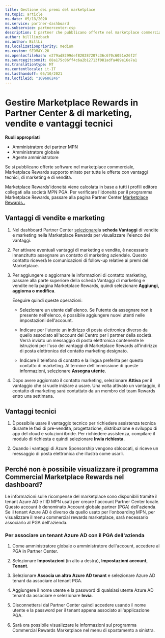 ```yaml
---
title: Gestione dei premi del marketplace
ms.topic: article
ms.date: 05/18/2020
ms.service: partner-dashboard
ms.subservice: partnercenter-csp
description: I partner che pubblicano offerte nel marketplace commerciale sono idonei per i vantaggi che offrono supporto marketing.
author: billlinzbach
ms.author: BillLi
ms.localizationpriority: medium
ms.custom: SEOMAY.20
ms.openlocfilehash: e279ad8299def820287207c36c670c6051e26f2f
ms.sourcegitcommit: 08a175c06ff4c6a2b12713f081adfa489e16e7a1
ms.translationtype: MT
ms.contentlocale: it-IT
ms.lasthandoff: 05/10/2021
ms.locfileid: "109686246"
---
```

# <a name="manage-marketplace-rewards-in-partner-center--activate-marketing-sales-and-technical-benefits"></a>Gestire Marketplace Rewards in Partner Center & di marketing, vendite e vantaggi tecnici

**Ruoli appropriati**

- Amministratore dei partner MPN
- Amministratore globale
- Agente amministratore

Se si pubblicano offerte software nel marketplace commerciale, Marketplace Rewards supporto mirato per tutte le offerte con vantaggi tecnici, di marketing e di vendita.

Marketplace Rewards'idoneità viene calcolata in base a tutti i profili editore collegati alla società MPN PGA. Per verificare l'idoneità per il programma Marketplace Rewards, passare alla pagina Partner Center [Marketplace Rewards .](https://partner.microsoft.com/dashboard/mpn/program/commercialmarketplace)

## <a name="sales-and-marketing-benefits"></a>Vantaggi di vendite e marketing

1. Nel dashboard Partner Center [selezionare](https://partner.microsoft.com/dashboard)la **scheda Vantaggi** di vendite e marketing nella Marketplace Rewards per visualizzare l'elenco dei vantaggi. 

2. Per attivare eventuali vantaggi di marketing e vendite, è necessario innanzitutto assegnare un contatto di marketing aziendale. Questo contatto riceverà le comunicazioni di follow-up relative ai premi del Marketplace.

3. Per aggiungere o aggiornare le informazioni di contatto marketing, passare alla parte superiore della scheda Vantaggi di marketing e vendite nella pagina Marketplace Rewards, quindi selezionare **Aggiungi, aggiorna o modifica**. 

   Eseguire quindi queste operazioni:

   - Selezionare un utente dall'elenco. Se l'utente da assegnare non è presente nell'elenco, è possibile aggiungere nuovi utenti nelle impostazioni dell'account.

   - Indicare per l'utente un indirizzo di posta elettronica diverso da quello associato all'account del Centro per i partner della società. Verrà inviato un messaggio di posta elettronica contenente le istruzioni per l'uso dei vantaggi di Marketplace Rewards all'indirizzo di posta elettronica del contatto marketing designato.

   - Indicare il telefono di contatto e la lingua preferita per questo contatto di marketing. Al termine dell'immissione di queste informazioni, selezionare **Assegna utente**.

4. Dopo avere aggiornato il contatto marketing, selezionare **Attiva** per il vantaggio che si vuole iniziare a usare. Una volta attivato un vantaggio, il contatto di marketing sarà contattato da un membro del team Rewards entro una settimana.

## <a name="technical-benefits"></a>Vantaggi tecnici

1. È possibile usare il vantaggio tecnico per richiedere assistenza tecnica durante le fasi di pre-vendita, progettazione, distribuzione e sviluppo di app del cloud e soluzioni ibride. Per richiedere assistenza, compilare il modulo di richiesta e quindi selezionare **Invia richiesta**.

2. Quando i vantaggi di Azure Sponsorship vengono sbloccati, si riceve un messaggio di posta elettronica che illustra come usarli.

## <a name="why-cant-i-see-the-commercial-marketplace-rewards-program-on-my-dashboard"></a>Perché non è possibile visualizzare il programma Commercial Marketplace Rewards nel dashboard?

Le informazioni sulle ricompense del marketplace sono disponibili tramite il tenant Azure AD e l'ID MPN usati per creare l'account Partner Center locale. Questo account è denominato Account globale partner (PGA) dell'azienda. Se il tenant Azure AD è diverso da quello usato per l'onboarding MPN, per visualizzare il menu commercial rewards marketplace, sarà necessario associarlo al PGA dell'azienda.

### <a name="to-associate-an-azure-ad-tenant-with-the-pga-of-your-company"></a>Per associare un tenant Azure AD con il PGA dell'azienda

1. Come amministratore globale o amministratore dell'account, accedere al PGA in Partner Center.

2. Selezionare **Impostazioni** (in alto a destra), **Impostazioni account**, **Tenant**. 

3. Selezionare **Associa un altro Azure AD tenant** e selezionare Azure AD tenant da associare al tenant PGA.

4. Aggiungere il nome utente e la password di qualsiasi utente Azure AD tenant da associare e selezionare **Invia**.

5. Disconnettersi dal Partner Center quindi accedere usando il nome utente e la password per il tenant appena associato all'applicazione PGA.

6. Sarà ora possibile visualizzare le informazioni sul programma Commercial Rewards Marketplace nel menu di spostamento a sinistra.

